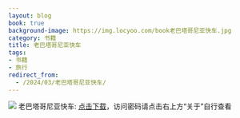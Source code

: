 ```yaml
---
layout: blog
book: true
background-image: https://img.locyoo.com/book老巴塔哥尼亚快车.jpg
category: 书籍
title: 老巴塔哥尼亚快车
tags:
- 书籍
- 旅行
redirect_from:
  - /2024/03/老巴塔哥尼亚快车/
---
```

![](https://img.locyoo.com/book老巴塔哥尼亚快车.jpg)
老巴塔哥尼亚快车: <a name = "ref1" href="https://url18.ctfile.com/f/50983618-1353911158-f7691a?p=3619">点击下载</a>，访问密码请点击右上方“关于”自行查看